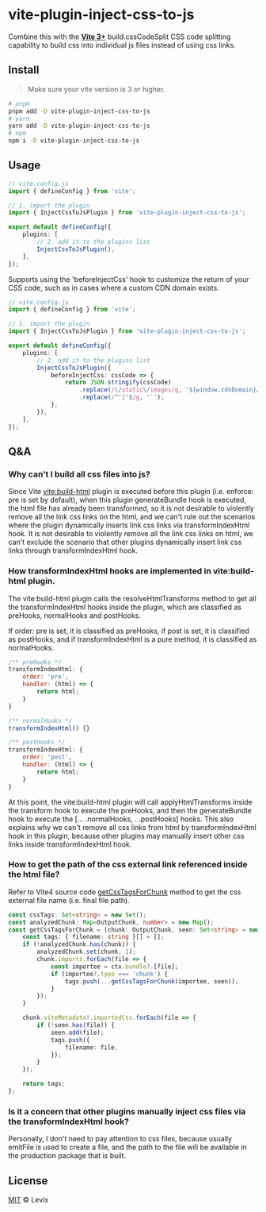 # vite-plugin-inject-css-to-js

Combine this with the **[Vite 3+](https://vitejs.dev/)** build.cssCodeSplit CSS code splitting capability to build css into individual js files instead of using css links.

## Install

> Make sure your vite version is 3 or higher.

```sh
# pnpm
pnpm add -D vite-plugin-inject-css-to-js
# yarn
yarn add -D vite-plugin-inject-css-to-js
# npm
npm i -D vite-plugin-inject-css-to-js
```

## Usage

```ts
// vite.config.js
import { defineConfig } from 'vite';

// 1. import the plugin
import { InjectCssToJsPlugin } from 'vite-plugin-inject-css-to-js';

export default defineConfig({
    plugins: [
        // 2. add it to the plugins list
        InjectCssToJsPlugin(),
    ],
});
```

Supports using the 'beforeInjectCss' hook to customize the return of your CSS code, such as in cases where a custom CDN domain exists.

```ts
// vite.config.js
import { defineConfig } from 'vite';

// 1. import the plugin
import { InjectCssToJsPlugin } from 'vite-plugin-inject-css-to-js';

export default defineConfig({
    plugins: [
        // 2. add it to the plugins list
        InjectCssToJsPlugin({
            beforeInjectCss: cssCode => {
                return JSON.stringify(cssCode)
                    .replace(/\/static\/images/g, '${window.cdnDomain}/static/images')
                    .replace(/^"|"$/g, '`');
            },
        }),
    ],
});
```

## Q&A

### Why can't I build all css files into js?

Since Vite [vite:build-html](https://github.com/vitejs/vite/blob/fd1b7315852616a00156f79b413c0f2a0029e51b/packages/vite/src/node/plugins/html.ts#L287) plugin is executed before this plugin (i.e. enforce: pre is set by default), when this plugin generateBundle hook is executed, the html file has already been transformed, so it is not desirable to violently remove all the link css links on the html, and we can't rule out the scenarios where the plugin dynamically inserts link css links via transformIndexHtml hook. It is not desirable to violently remove all the link css links on html, we can't exclude the scenario that other plugins dynamically insert link css links through transformIndexHtml hook.

### How transformIndexHtml hooks are implemented in vite:build-html plugin.

The vite:build-html plugin calls the resolveHtmlTransforms method to get all the transformIndexHtml hooks inside the plugin, which are classified as preHooks, normalHooks and postHooks.

If order: pre is set, it is classified as preHooks, if post is set, it is classified as postHooks, and if transformIndexHtml is a pure method, it is classified as normalHooks.

```JavaScript
/** preHooks */
transformIndexHtml: {
    order: 'pre',
    handler: (html) => {
        return html;
    }
}

/** normalHooks */
transformIndexHtml() {}

/** postHooks */
transformIndexHtml: {
    order: 'post',
    handler: (html) => {
        return html;
    }
}
```

At this point, the vite:build-html plugin will call applyHtmlTransforms inside the transform hook to execute the preHooks, and then the generateBundle hook to execute the [... .normalHooks, . .postHooks] hooks. This also explains why we can't remove all css links from html by transformIndexHtml hook in this plugin, because other plugins may manually insert other css links inside transformIndexHtml hook.

### How to get the path of the css external link referenced inside the html file?

Refer to Vite4 source code [getCssTagsForChunk](https://github.com/vitejs/vite/blob/fd1b7315852616a00156f79b413c0f2a0029e51b/packages/vite/src/node/plugins/html.ts#L654) method to get the css external file name (i.e. final file path).

```Typescript
const cssTags: Set<string> = new Set();
const analyzedChunk: Map<OutputChunk, number> = new Map();
const getCssTagsForChunk = (chunk: OutputChunk, seen: Set<string> = new Set()) => {
    const tags: { filename: string }[] = [];
    if (!analyzedChunk.has(chunk)) {
        analyzedChunk.set(chunk, 1);
        chunk.imports.forEach(file => {
            const importee = ctx.bundle?.[file];
            if (importee?.type === 'chunk') {
                tags.push(...getCssTagsForChunk(importee, seen));
            }
        });
    }

    chunk.viteMetadata!.importedCss.forEach(file => {
        if (!seen.has(file)) {
            seen.add(file);
            tags.push({
                filename: file,
            });
        }
    });

    return tags;
};
```

### Is it a concern that other plugins manually inject css files via the transformIndexHtml hook?

Personally, I don't need to pay attention to css files, because usually emitFile is used to create a file, and the path to the file will be available in the production package that is built.

## License

[MIT](./LICENSE) © Levix
